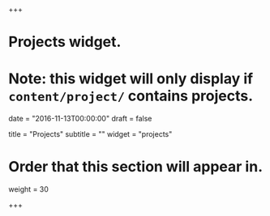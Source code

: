 +++
# Projects widget.
# Note: this widget will only display if `content/project/` contains projects.

date = "2016-11-13T00:00:00"
draft = false

title = "Projects"
subtitle = ""
widget = "projects"

# Order that this section will appear in.
weight = 30

+++

